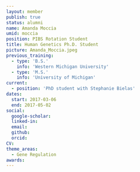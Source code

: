 ```yaml
---
layout: member
publish: true
status: alumni
name: Amanda Moccia
umid: moccia
position: PIBS Rotation Student
title: Human Genetics Ph.D. Student
picture: Amanda_Moccia.jpeg
previous_training:
  - type: 'B.S.'
    info: 'Western Michigan University'
  - type: 'M.S.'
    info: 'University of Michigan'
current:
  - position: 'PhD student with Stephanie Bielas'
dates:
  start: 2017-03-06
  end: 2017-05-02
social: 
  google-scholar: 
  linked-in: 
  email: 
  github:
  orcid:
CV: 
theme_areas:
  - Gene Regulation
awards:
---
```


